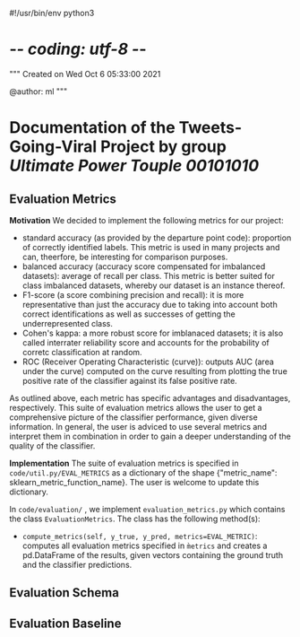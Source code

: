 #!/usr/bin/env python3
# -*- coding: utf-8 -*-
"""
Created on Wed Oct  6 05:33:00 2021

@author: ml
"""

# Documentation of the Tweets-Going-Viral Project by group *Ultimate Power Touple 00101010*

## Evaluation Metrics

**Motivation**
We decided to implement the following metrics for our project:
* standard accuracy (as provided by the departure point code): proportion of correctly identified labels. This metric is used in many projects and can, theerfore, be interesting for comparison purposes.
* balanced accuracy (accuracy score compensated for imbalanced datasets): average of recall per class. This metric is better suited for class imbalanced datasets, whereby our dataset is an instance thereof.
* F1-score (a score combining precision and recall): it is more representative than just the accuracy due to taking into account both correct identifications as well as successes of getting the underrepresented class.
* Cohen's kappa: a more robust score for imblanaced datasets; it is also called interrater reliability score and accounts for the probability of corretc classification at random.
* ROC (Receiver Operating Characteristic (curve)): outputs AUC (area under the curve) computed on the curve resulting from plotting the true positive rate of the classifier against its false positive rate. 

As outlined above, each metric has specific advantages and disadvantages, respectively. This suite of evaluation metrics allows the user to get a comprehensive picture of the classifier performance, given diverse information. 
In general, the user is adviced to use several metrics and interpret them in combination in order to gain a deeper understanding of the quality of the classifier. 

**Implementation**
The suite of evaluation metrics is specified in `code/util.py/EVAL_METRICS` as a dictionary of the shape {"metric_name": sklearn_metric_function_name}.
The user is welcome to update this dictionary.

In `code/evaluation/` , we implement `evaluation_metrics.py` which contains the class `EvaluationMetrics`.
The class has the following method(s):
* `compute_metrics(self, y_true, y_pred, metrics=EVAL_METRIC)`: computes all evaluation metrics specified in `m̀etrics` and creates a pd.DataFrame of the results, given vectors containing the ground truth and the classifier predictions. 

## Evaluation Schema 

## Evaluation Baseline